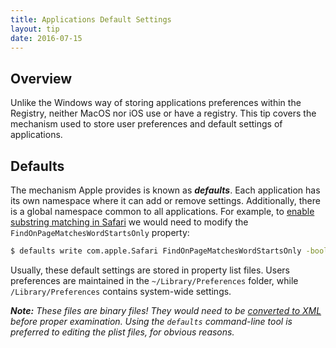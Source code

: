 ```yaml
---
title: Applications Default Settings
layout: tip
date: 2016-07-15
---
```


## Overview

Unlike the Windows way of storing applications preferences within the Registry, neither MacOS nor iOS use or have a registry. This tip covers the mechanism used to store user preferences and default settings of applications.

## Defaults

The mechanism Apple provides is known as __*defaults*__. Each application has its own namespace where it can add or remove settings. Additionally, there is a global namespace  common to all applications. For example, to [enable substring matching in Safari](http://craftware.xyz/tips/Safari-match-substrings.html) we would need to modify the ```FindOnPageMatchesWordStartsOnly``` property:
```bash
$ defaults write com.apple.Safari FindOnPageMatchesWordStartsOnly -bool FALSE
```

Usually, these default settings are stored in property list files. Users preferences are maintained in the ```~/Library/Preferences``` folder, while ```/Library/Preferences``` contains system-wide settings.

*__Note:__ These files are binary files! They would need to be [converted to XML](http://craftware.xyz/tips/Plists-convert%20formats.html) before proper examination. Using the ```defaults``` command-line tool is preferred to editing the plist files, for obvious reasons.*
